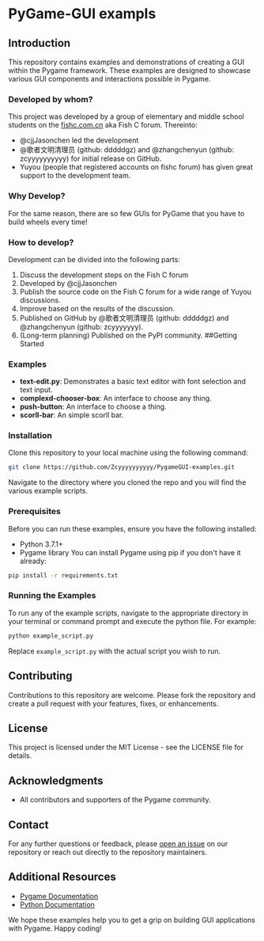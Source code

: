 # PyGame-GUI exampls

## Introduction
This repository contains examples and demonstrations of creating a GUI within the Pygame framework. These examples are designed to showcase various GUI components and interactions possible in Pygame.
### Developed by whom?
This project was developed by a group of elementary and middle school students on the [fishc.com.cn](url) aka Fish C forum.
Thereinto:
 - @cjjJasonchen led the development
 - @歌者文明清理员 (github: dddddgz) and @zhangchenyun (github: zcyyyyyyyyyy) for initial release on GitHub.
 - Yuyou (people that registered accounts on fishc forum) has given great support to the development team.
### Why Develop?
For the same reason, there are so few GUIs for PyGame that you have to build wheels every time!
### How to develop?
Development can be divided into the following parts:
 1. Discuss the development steps on the Fish C forum
 2. Developed by @cjjJasonchen
 3. Publish the source code on the Fish C forum for a wide range of Yuyou discussions.
 4. Improve based on the results of the discussion.
 5. Published on GitHub by @歌者文明清理员 (github: dddddgz) and @zhangchenyun (github: zcyyyyyyy).
 6. (Long-term planning) Published on the PyPI community.
##Getting Started
### Examples
- **text-edit.py**: Demonstrates a basic text editor with font selection and text input.
- **complexd-chooser-box**: An interface to choose any thing.
- **push-button**: An interface to choose a thing.
- **scorll-bar**: An simple scorll bar.
### Installation
Clone this repository to your local machine using the following command:
```bash
git clone https://github.com/Zcyyyyyyyyyy/PygameGUI-examples.git
```
Navigate to the directory where you cloned the repo and you will find the various example scripts.
### Prerequisites
Before you can run these examples, ensure you have the following installed:
- Python 3.7.1+
- Pygame library
You can install Pygame using pip if you don't have it already:
```bash
pip install -r requirements.txt
```
### Running the Examples
To run any of the example scripts, navigate to the appropriate directory in your terminal or command prompt and execute the python file. For example:
```bash
python example_script.py
```
Replace `example_script.py` with the actual script you wish to run.
## Contributing
Contributions to this repository are welcome. Please fork the repository and create a pull request with your features, fixes, or enhancements.
## License
This project is licensed under the MIT License - see the LICENSE file for details.
## Acknowledgments
- All contributors and supporters of the Pygame community.
## Contact
For any further questions or feedback, please [open an issue](<https://github.com/Zcyyyyyyyyyy/PygameGUI-examples/issues>) on our repository or reach out directly to the repository maintainers. 
## Additional Resources
- [Pygame Documentation](<https://www.pygame.org/docs/>)
- [Python Documentation](<https://docs.python.org/3/>)

We hope these examples help you to get a grip on building GUI applications with Pygame. Happy coding!
